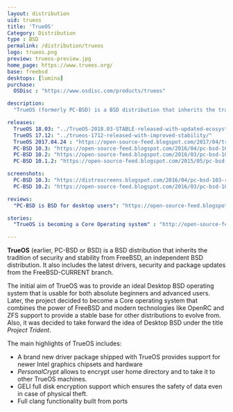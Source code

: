 ```yaml
---
layout: distribution
uid: trueos
title: 'TrueOS'
Category: Distribution
type : BSD
permalink: /distribution/trueos
logo: trueos.png
preview: trueos-preview.jpg
home_page: https://www.trueos.org/
base: freebsd
desktops: [lumina]
purchase:
  OSDisc : "https://www.osdisc.com/products/trueos"

description: 
  "TrueOS (formerly PC-BSD) is a BSD distribution that inherits the tradition of security and stability from FreeBSD with the latest drivers and security updates."

releases:
  TrueOS 18.03: "../TrueOS-2018.03-STABLE-released-with-updated-ecosystem-to-fight-meltdown-and-spectre-issues/"
  TrueOS 17.12: "../trueos-1712-released-with-improved-stability/"
  TrueOS 2017.04.24 : "https://open-source-feed.blogspot.com/2017/04/trueos-stable-update-20170424-is.html"
  PC-BSD 10.3: "https://open-source-feed.blogspot.com/2016/04/pc-bsd-103-release-announced.html"
  PC-BSD 10.2: "https://open-source-feed.blogspot.com/2016/03/pc-bsd-102-release-screenshot-tour.html"
  PC-BSD 10.1.2: "https://open-source-feed.blogspot.com/2015/05/pc-bsd-1012-released.html"

screenshots:
  PC-BSD 10.3: "https://distroscreens.blogspot.com/2016/04/pc-bsd-103-release-lumina-screenshots.html"
  PC-BSD 10.2: "https://open-source-feed.blogspot.com/2016/03/pc-bsd-102-release-screenshot-tour.html"

reviews:
  "PC-BSD is BSD for desktop users": "https://open-source-feed.blogspot.com/2015/12/pc-bsd-bsd-for-desktop-user-review.html"

stories:
  "TrueOS is becoming a Core Operating system" : "http://open-source-feed.blogspot.com/2018/06/trueos-is-becoming-core-operating-system.html"

---
```


**TrueOS** (earlier, PC-BSD or BSD) is a BSD distribution that inherits the tradition of security and stability from FreeBSD, an independent BSD distribution. It also includes the latest drivers, security and package updates from the FreeBSD-CURRENT branch.

The initial aim of TrueOS was to provide an ideal Desktop BSD operating system that is usable for both absolute beginners and advanced users. Later, the project decided to become a Core operating system that combines the power of FreeBSD and modern technologies like OpenRC and ZFS support to provide a stable base for other distributions to evolve from. Also, it was decided to take forward the idea of Desktop BSD under the title *Project Trident*.

The main highlights of TrueOS includes:
- A brand new driver package shipped with TrueOS provides support for newer Intel graphics chipsets and hardware
- *PersonalCrypt* allows to encrypt user home directory and to take it to other TrueOS machines.
- GELI full disk encryption support which ensures the safety of data even in case of physical theft.
- Full clang functionality built from ports